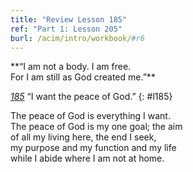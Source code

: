 ```yaml
---
title: "Review Lesson 185"
ref: "Part 1: Lesson 205"
burl: /acim/intro/workbook/#r6
---
```


<div markdown="1" class="center">
**“I am not a body. I am free.<br/>
For I am still as God created me.”**
</div>

[*185*](/acim/workbook/l185/?r=1) “I want the peace of God.”
{: #l185}

<div markdown="1" class="review center">
The peace of God is everything I want.<br/>
The peace of God is my one goal; the aim<br/>
of all my living here, the end I seek,<br/>
my purpose and my function and my life<br/>
while I abide where I am not at home.
</div>

